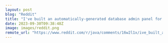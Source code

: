 ```yaml
---
layout: post
blog: "Reddit"
title: "I've built an automatically-generated database admin panel for Spring Boot/JPA apps (open source). I would love to get some feedback!"
date: 2023-09-30T09:38:48Z
image: images/reddit.png
remote_url: "https://www.reddit.com/r/java/comments/16w2l1x/ive_built_an_automaticallygenerated_database/"
---
```

